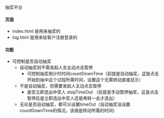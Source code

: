 抽奖平台
#### 页面
- index.html 是用来抽奖的
- log.html 是用来给客户注册登录的

#### 功能
- 可控制是否自动抽奖
    - 自动抽奖则不需发起人去主动点击暂停
        - 可控制抽奖倒计时时间countDownTime（前提是自动抽奖，这是点击开始到抽中这个过程所需时间，设置这个无需转动直接显示）
    - 不是自动抽奖，则需要发起人主动点击暂停
        - 是否立即选出中奖人 stopTimeOut （前提是手动暂停抽奖，这是点击暂停后是立即选出中奖人还是再转一会才选出）
    - 无论是否自动抽奖，都可以设置timeOut（自动抽奖没设置countDownTime的情况，该值是转动所需的时间）    

